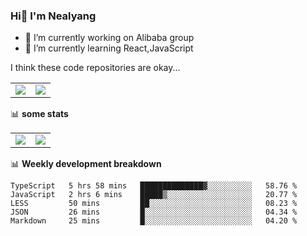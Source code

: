 ### Hi👋 I'm Nealyang

- 🔭 I’m currently working on Alibaba group
- 🌱 I’m currently learning React,JavaScript


I think these code repositories are okay...

<table>
  <tbody>
    <tr>
      <td>
        <a href="https://github.com/Nealyang/React-Express-Blog-Demo">
          <img align="center" src="https://github-readme-stats.vercel.app/api/pin/?username=Nealyang&repo=React-Express-Blog-Demo&theme=chartreuse-dark" />
        </a>
      </td>
       <td>
        <a href="https://github.com/Nealyang/PersonalBlog">
          <img align="center" src="https://github-readme-stats.vercel.app/api/pin/?username=Nealyang&repo=PersonalBlog&theme=chartreuse-dark" />
        </a>
      </td>
    </tr>
  </tbody>
</table>

📊 **some stats**


<table>
  <tbody>
    <tr>
      <td>
          <img align="center" src="https://github-readme-stats.vercel.app/api?username=Nealyang&theme=chartreuse-dark&show_icons=true" />
      </td>
       <td>
          <img align="center" src="https://github-readme-stats.vercel.app/api/top-langs/?username=Nealyang&theme=chartreuse-dark" />
      </td>
    </tr>
  </tbody>
</table>

📊 **Weekly development breakdown**

<!--START_SECTION:waka-->
```text
TypeScript   5 hrs 58 mins   ██████████████▓░░░░░░░░░░   58.76 % 
JavaScript   2 hrs 6 mins    █████▒░░░░░░░░░░░░░░░░░░░   20.77 % 
LESS         50 mins         ██░░░░░░░░░░░░░░░░░░░░░░░   08.23 % 
JSON         26 mins         █░░░░░░░░░░░░░░░░░░░░░░░░   04.34 % 
Markdown     25 mins         █░░░░░░░░░░░░░░░░░░░░░░░░   04.20 % 
```
<!--END_SECTION:waka-->
